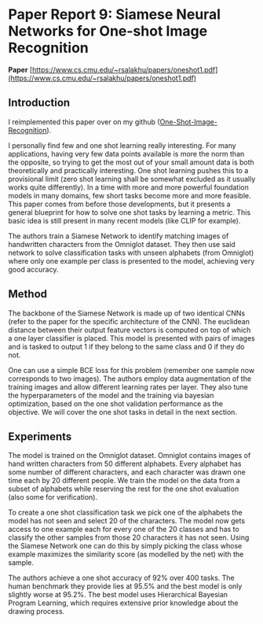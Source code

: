 # Paper Report 9: Siamese Neural Networks for One-shot Image Recognition

**Paper** [https://www.cs.cmu.edu/~rsalakhu/papers/oneshot1.pdf](https://www.cs.cmu.edu/~rsalakhu/papers/oneshot1.pdf)

## Introduction

I reimplemented this paper over on my github ([One-Shot-Image-Recognition](https://github.com/QuantumSpinozist/One-Shot-Image-Recognition)).

I personally find few and one shot learning really interesting. For many applications, having very few data points available is more the norm than
the opposite, so trying to get the most out of your small amount data is both theoretically and practically interesting. One shot learning pushes this to
a provisional limit (zero shot learning shall be somewhat excluded as it usually works quite differently). In a time with more and more powerful
foundation models in many domains, few short tasks become more and more feasible. This paper comes from before those developments, but it presents
a general blueprint for how to solve one shot tasks by learning a metric. This basic idea is still present in many recent models (like CLIP for example).

The authors train a Siamese Network to identify matching images of handwritten characters from the Omniglot dataset. They then use said network to solve classification
tasks with unseen alphabets (from Omniglot) where only one example per class is presented to the model, achieving very good accuracy.

## Method

The backbone of the Siamese Network is made up of two identical CNNs (refer to the paper for the specific architecture of the CNN). The euclidean distance between their output feature vectors is computed on top of which a
one layer classifier is placed. This model is presented with pairs of images and is tasked to output 1 if they belong to the same class and 0 if they do not.

One can use a simple BCE loss for this problem (remember one sample now corresponds to two images). The authors employ data augmentation of the training images and allow different learning rates
per layer. They also tune the hyperparameters of the model and the training via bayesian optimization, based on the one shot validation performance as the objective. We will cover the one shot tasks in detail
in the next section.


## Experiments

The model is trained on the Omniglot dataset. Omniglot contains images of hand written characters from 50 different alphabets. Every alphabet has some number of different characters, and each
character was drawn one time each by 20 different people. We train the model on the data from a subset of alphabets while reserving the rest for the one shot evaluation (also some for verification).

To create a one shot classification task we pick one of the alphabets the model has not seen and select 20 of the characters.
The model now gets access to one example each for every one of the 20 classes and has to classify the other samples from those 20 characters it has not seen.
Using the Siamese Network one can do this by simply picking the class whose example maximizes the similarity score (as modelled by the net) with the
sample.

The authors achieve a one shot accuracy of 92% over 400 tasks. The human benchmark they provide lies at 95.5% and the best model is only slightly worse at 95.2%.
The best model uses Hierarchical Bayesian Program Learning, which requires extensive prior knowledge about the drawing process.

